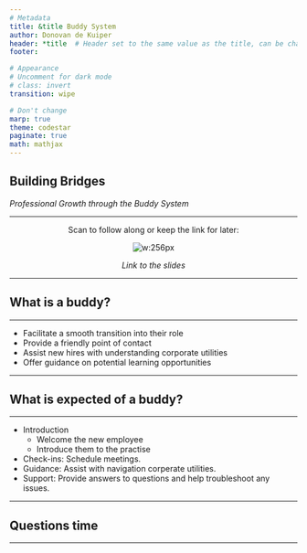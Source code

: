 ```yaml
---
# Metadata
title: &title Buddy System
author: Donovan de Kuiper
header: *title  # Header set to the same value as the title, can be changed if needed
footer: 

# Appearance
# Uncomment for dark mode
# class: invert
transition: wipe

# Don't change
marp: true
theme: codestar
paginate: true
math: mathjax
---
```


<div class="title"><div></div><div>

## Building Bridges 
*Professional Growth through the Buddy System*

</div></div>

---

<center>

Scan to follow along or keep the link for later:

<!-- Update this link with the name of your slides instead of 'example' -->
![w:256px](https://api.qrserver.com/v1/create-qr-code/?size=256x256&data=code-star.github.io/codestar-marp/buddy-system/&margin=16)

*Link to the slides*

</center>

---

## What is a buddy?

---

- Facilitate a smooth transition into their role
- Provide a friendly point of contact
- Assist new hires with understanding corporate utilities
- Offer guidance on potential learning opportunities

---

## What is expected of a buddy?

---

- Introduction
  - Welcome the new employee
  - Introduce them to the practise
- Check-ins: Schedule meetings.
- Guidance: Assist with navigation corperate utilities.
- Support: Provide answers to questions and help troubleshoot any issues.

---

## Questions time

---

<div class="thanks"></div>
